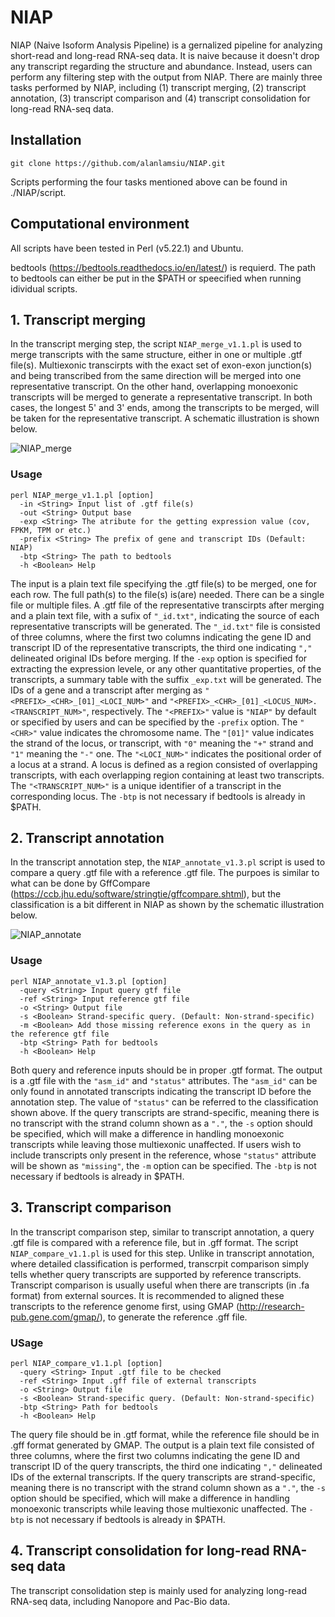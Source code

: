 # NIAP
NIAP (Naive Isoform Analysis Pipeline) is a gernalized pipeline for analyzing short-read and long-read RNA-seq data. It is naive because it doesn't drop any transcript regarding the structure and abundance. Instead, users can perform any filtering step with the output from NIAP. There are mainly three tasks performed by NIAP, including (1) transcript merging, (2) transcript annotation, (3) transcript comparison and (4) transcript consolidation for long-read RNA-seq data.

## Installation

`git clone https://github.com/alanlamsiu/NIAP.git`

Scripts performing the four tasks mentioned above can be found in ./NIAP/script.

## Computational environment

All scripts have been tested in Perl (v5.22.1) and Ubuntu.

bedtools (https://bedtools.readthedocs.io/en/latest/) is requierd. The path to bedtools can either be put in the $PATH or speecified when running idividual scripts.

## 1. Transcript merging

In the transcript merging step, the script `NIAP_merge_v1.1.pl` is used to merge transcripts with the same structure, either in one or multiple .gtf file(s). Multiexonic transcirpts with the exact set of exon-exon junction(s) and being transcribed from the same direction will be merged into one representative transcript. On the other hand, overlapping monoexonic transcripts will be merged to generate a representative transcript. In both cases, the longest 5' and 3' ends, among the transcripts to be merged, will be taken for the representative transcript. A schematic illustration is shown below.

![NIAP_merge](https://user-images.githubusercontent.com/34832128/112115696-70761500-8bf4-11eb-8191-70532280b44b.jpg)

### Usage

```
perl NIAP_merge_v1.1.pl [option]
  -in <String> Input list of .gtf file(s)
  -out <String> Output base
  -exp <String> The atribute for the getting expression value (cov, FPKM, TPM or etc.)
  -prefix <String> The prefix of gene and transcript IDs (Default: NIAP)
  -btp <String> The path to bedtools
  -h <Boolean> Help
```

The input is a plain text file specifying the .gtf file(s) to be merged, one for each row. The full path(s) to the file(s) is(are) needed. There can be a single file or multiple files. A .gtf file of the representative transcirpts after merging and a plain text file, with a sufix of `"_id.txt"`, indicating the source of each representative transcripts will be generated. The `"_id.txt"` file is consisted of three columns, where the first two columns indicating the gene ID and transcript ID of the representative transcripts, the third one indicating `","` delineated original IDs before merging. If the `-exp` option is specified for extracting the expression levele, or any other quantitative properties, of the transcripts, a summary table with the suffix `_exp.txt` will be generated. The IDs of a gene and a transcript after merging as `"<PREFIX>_<CHR>_[01]_<LOCI_NUM>"` and `"<PREFIX>_<CHR>_[01]_<LOCUS_NUM>.<TRANSCRIPT_NUM>"`, respectively. The `"<PREFIX>"` value is `"NIAP"` by default or specified by users and can be specified by the `-prefix` option. The `"<CHR>"` value indicates the chromosome name. The `"[01]"` value indicates the strand of the locus, or transcript, with `"0"` meaning the `"+"` strand and `"1"` meaning the `"-"` one. The `"<LOCI_NUM>"` indicates the positional order of a locus at a strand. A locus is defined as a region consisted of overlapping transcripts, with each overlapping region containing at least two transcripts. The `"<TRANSCRIPT_NUM>"` is a unique identifier of a transcript in the corresponding locus. The `-btp` is not necessary if bedtools is already in $PATH.
  
## 2. Transcript annotation

In the transcript annotation step, the `NIAP_annotate_v1.3.pl` script is used to compare a query .gtf file with a reference .gtf file. The purpoes is similar to what can be done by GffCompare (https://ccb.jhu.edu/software/stringtie/gffcompare.shtml), but the classification is a bit different in NIAP as shown by the schematic illustration below.

![NIAP_annotate](https://user-images.githubusercontent.com/34832128/112925260-29cc7180-9144-11eb-9894-acca4d747196.jpg)

### Usage

```
perl NIAP_annotate_v1.3.pl [option]
  -query <String> Input query gtf file
  -ref <String> Input reference gtf file
  -o <String> Output file
  -s <Boolean> Strand-specific query. (Default: Non-strand-specific)
  -m <Boolean> Add those missing reference exons in the query as in the reference gtf file
  -btp <String> Path for bedtools
  -h <Boolean> Help
```

Both query and reference inputs should be in proper .gtf format. The output is a .gtf file with the `"asm_id"` and `"status"` attributes. The `"asm_id"` can be only found in annotated transcripts indicating the transcript ID before the annotation step. The value of `"status"` can be referred to the classification shown above. If the query transcripts are strand-specific, meaning there is no transcript with the strand column shown as a `"."`, the `-s` option should be specified, which will make a difference in handling monoexonic transcripts while leaving those multiexonic unaffected. If users wish to include transcripts only present in the reference, whose `"status"` attribute will be shown as `"missing"`, the `-m` option can be specified. The `-btp` is not necessary if bedtools is already in $PATH.

## 3. Transcript comparison

In the transcript comparison step, similar to transcript annotation, a query .gtf file is compared with a reference file, but in .gff format. The script `NIAP_compare_v1.1.pl` is used for this step. Unlike in transcript annotation, where detailed classification is performed, transcrpit comparison simply tells whether query transcripts are supported by reference transcripts. Transcript comparison is usually useful when there are transcripts (in .fa format) from external sources. It is recommended to aligned these transcripts to the reference genome first, using GMAP (http://research-pub.gene.com/gmap/), to generate the reference .gff file.

### USage

```
perl NIAP_compare_v1.1.pl [option]
  -query <String> Input .gtf file to be checked
  -ref <String> Input .gff file of external transcripts
  -o <String> Output file
  -s <Boolean> Strand-specific query. (Default: Non-strand-specific)
  -btp <String> Path for bedtools
  -h <Boolean> Help
```

The query file should be in .gtf format, while the reference file should be in .gff format generated by GMAP. The output is a plain text file consisted of three columns, where the first two columns indicating the gene ID and transcript ID of the query transcripts, the third one indicating `","` delineated IDs of the external transcripts. If the query transcripts are strand-specific, meaning there is no transcript with the strand column shown as a `"."`, the `-s` option should be specified, which will make a difference in handling monoexonic transcripts while leaving those multiexonic unaffected. The `-btp` is not necessary if bedtools is already in $PATH.

## 4. Transcript consolidation for long-read RNA-seq data

The transcript consolidation step is mainly used for analyzing long-read RNA-seq data, including Nanopore and Pac-Bio data.



